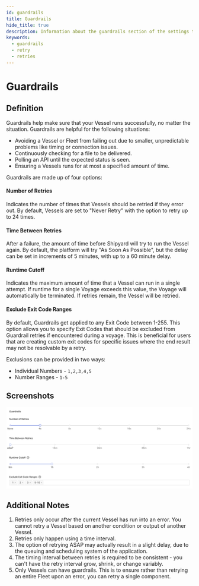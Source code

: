 ```yaml
---
id: guardrails
title: Guardrails
hide_title: true
description: Information about the guardrails section of the settings tab.
keywords:
  - guardrails
  - retry
  - retries
---
```


# Guardrails

## Definition

Guardrails help make sure that your Vessel runs successfully, no matter the situation. Guardrails are helpful for the following situations:
-  Avoiding a Vessel or Fleet from failing out due to smaller, unpredictable problems like timing or connection issues.
-  Continuously checking for a file to be delivered.
-  Polling an API until the expected status is seen.
-  Ensuring a Vessels runs for at most a specified amount of time.

Guardrails are made up of four options:

#### Number of Retries

Indicates the number of times that Vessels should be retried if they error out. By default, Vessels are set to "Never Retry" with the option to retry up to 24 times.

#### Time Between Retries

After a failure, the amount of time before Shipyard will try to run the Vessel again. By default, the platform will try "As Soon As Possible", but the delay can be set in increments of 5 minutes, with up to a 60 minute delay.

#### Runtime Cutoff

Indicates the maximum amount of time that a Vessel can run in a single attempt.
If runtime for a single Voyage exceeds this value, the Voyage will automatically
be terminated.
If retries remain, the Vessel will be retried.

#### Exclude Exit Code Ranges
By default, Guardrails get applied to any Exit Code between 1-255. This option allows you to specify Exit Codes that should be excluded from Guardrail retries if encountered during a voyage. This is beneficial for users that are creating custom exit codes for specific issues where the end result may not be resolvable by a retry.

Exclusions can be provided in two ways:
- Individual Numbers - `1,2,3,4,5`
- Number Ranges - `1-5`

## Screenshots

![Guardrail Settings](../.gitbook/assets/shipyard_2021_10_19_11_38_32.png)

## Additional Notes

1. Retries only occur after the current Vessel has run into an error. You cannot retry a Vessel based on another condition or output of another Vessel.
2. Retries only happen using a time interval.
3. The option of retrying ASAP may actually result in a slight delay, due to the queuing and scheduling system of the application.
4. The timing interval between retries is required to be consistent - you can't have the retry interval grow, shrink, or change variably.
5. Only Vessels can have guardrails. This is to ensure rather than retrying an entire Fleet upon an error, you can retry a single component.
